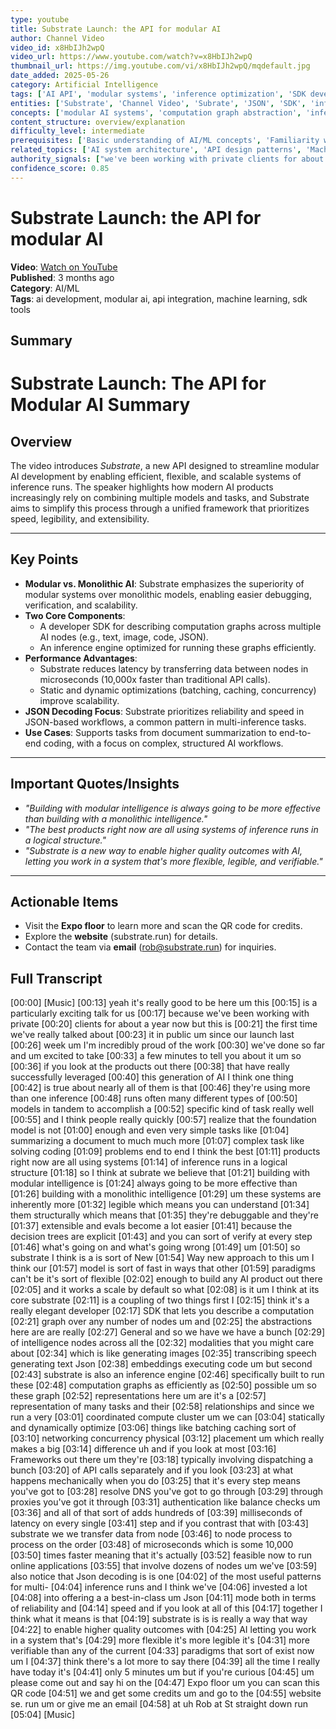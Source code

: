 ```yaml
---
type: youtube
title: Substrate Launch: the API for modular AI
author: Channel Video
video_id: x8HbIJh2wpQ
video_url: https://www.youtube.com/watch?v=x8HbIJh2wpQ
thumbnail_url: https://img.youtube.com/vi/x8HbIJh2wpQ/mqdefault.jpg
date_added: 2025-05-26
category: Artificial Intelligence
tags: ['AI API', 'modular systems', 'inference optimization', 'SDK development', 'AI architecture', 'computation graphs', 'machine learning tools', 'distributed AI', 'AI product development', 'model orchestration']
entities: ['Substrate', 'Channel Video', 'Subrate', 'JSON', 'SDK', 'inference engine', 'AI products', 'computation graph']
concepts: ['modular AI systems', 'computation graph abstraction', 'inference run optimization', 'latency reduction', 'system verifiability', 'AI product development', 'distributed compute coordination', 'multi-modal intelligence nodes']
content_structure: overview/explanation
difficulty_level: intermediate
prerequisites: ['Basic understanding of AI/ML concepts', 'Familiarity with API development', 'Knowledge of inference runs in AI systems']
related_topics: ['AI system architecture', 'API design patterns', 'Machine learning optimization', 'Distributed computing frameworks', 'Modular software development', 'AI deployment strategies']
authority_signals: ["we've been working with private clients for about a year now", "I'm incredibly proud of the work we've done so far", "we've invested a lot into offering a best-in-class Json mode"]
confidence_score: 0.85
---
```


# Substrate Launch: the API for modular AI

**Video**: [Watch on YouTube](https://www.youtube.com/watch?v=x8HbIJh2wpQ)  
**Published**: 3 months ago  
**Category**: AI/ML  
**Tags**: ai development, modular ai, api integration, machine learning, sdk tools  

## Summary

# Substrate Launch: The API for Modular AI Summary

## Overview  
The video introduces *Substrate*, a new API designed to streamline modular AI development by enabling efficient, flexible, and scalable systems of inference runs. The speaker highlights how modern AI products increasingly rely on combining multiple models and tasks, and Substrate aims to simplify this process through a unified framework that prioritizes speed, legibility, and extensibility.

---

## Key Points  
- **Modular vs. Monolithic AI**: Substrate emphasizes the superiority of modular systems over monolithic models, enabling easier debugging, verification, and scalability.  
- **Two Core Components**:  
  - A developer SDK for describing computation graphs across multiple AI nodes (e.g., text, image, code, JSON).  
  - An inference engine optimized for running these graphs efficiently.  
- **Performance Advantages**:  
  - Substrate reduces latency by transferring data between nodes in microseconds (10,000x faster than traditional API calls).  
  - Static and dynamic optimizations (batching, caching, concurrency) improve scalability.  
- **JSON Decoding Focus**: Substrate prioritizes reliability and speed in JSON-based workflows, a common pattern in multi-inference tasks.  
- **Use Cases**: Supports tasks from document summarization to end-to-end coding, with a focus on complex, structured AI workflows.  

---

## Important Quotes/Insights  
- *"Building with modular intelligence is always going to be more effective than building with a monolithic intelligence."*  
- *"The best products right now are all using systems of inference runs in a logical structure."*  
- *"Substrate is a new way to enable higher quality outcomes with AI, letting you work in a system that's more flexible, legible, and verifiable."*  

---

## Actionable Items  
- Visit the **Expo floor** to learn more and scan the QR code for credits.  
- Explore the **website** (substrate.run) for details.  
- Contact the team via **email** (rob@substrate.run) for inquiries.

## Full Transcript

[00:00] [Music]
[00:13] yeah it's really good to be here um this
[00:15] is a particularly exciting talk for us
[00:17] because we've been working with private
[00:20] clients for about a year now but this is
[00:21] the first time we've really talked about
[00:23] it in public um since our launch last
[00:26] week um I'm incredibly proud of the work
[00:30] we've done so far and um excited to take
[00:33] a few minutes to tell you about it um so
[00:36] if you look at the products out there
[00:38] that have really successfully leveraged
[00:40] this generation of AI I think one thing
[00:42] is true about nearly all of them is that
[00:46] they're using more than one inference
[00:48] runs often many different types of
[00:50] models in tandem to accomplish a
[00:52] specific kind of task really well
[00:55] and I think people really quickly
[00:57] realize that the foundation model is not
[01:00] enough and even very simple tasks like
[01:04] summarizing a document to much much more
[01:07] complex task like solving coding
[01:09] problems end to end I think the best
[01:11] products right now are all using systems
[01:14] of inference runs in a logical structure
[01:18] so I think at subrate we believe that
[01:21] building with modular intelligence is
[01:24] always going to be more effective than
[01:26] building with a monolithic intelligence
[01:29] um these systems are inherently more
[01:32] legible which means you can understand
[01:34] them structurally which means that
[01:35] they're debuggable and they're
[01:37] extensible and evals become a lot easier
[01:41] because the decision trees are explicit
[01:43] and you can sort of verify at every step
[01:46] what's going on and what's going wrong
[01:49] um
[01:50] so substrate I think is a is sort of New
[01:54] Way new approach to this um I think our
[01:57] model is sort of fast in ways that other
[01:59] paradigms can't be it's sort of flexible
[02:02] enough to build any AI product out there
[02:05] and it works a scale by default so what
[02:08] is it um I think at its core substrate
[02:11] is a coupling of two things first I
[02:15] think it's a really elegant developer
[02:17] SDK that lets you describe a computation
[02:21] graph over any number of nodes um and
[02:25] the abstractions here are are really
[02:27] General and so we have we have a bunch
[02:29] of intelligence nodes across all the
[02:32] modalities that you might care about
[02:34] which is like generating images
[02:35] transcribing speech generating text Json
[02:38] embeddings executing code um but second
[02:43] substrate is also an inference engine
[02:46] specifically built to run these
[02:48] computation graphs as efficiently as
[02:50] possible um so these graph
[02:52] representations here um are it's a
[02:57] representation of many tasks and their
[02:58] relationships and since we run a very
[03:01] coordinated compute cluster um we can
[03:04] statically and dynamically optimize
[03:06] things like batching caching sort of
[03:10] networking concurrency physical
[03:12] placement um which really makes a big
[03:14] difference uh and if you look at most
[03:16] Frameworks out there um they're
[03:18] typically involving dispatching a bunch
[03:20] of API calls separately and if you look
[03:23] at what happens mechanically when you do
[03:25] that it's every step means you've got to
[03:28] resolve DNS you've got to go through
[03:29] through proxies you've got it through
[03:31] authentication like balance checks um
[03:36] and all of that sort of adds hundreds of
[03:39] milliseconds of latency on every single
[03:41] step and if you contrast that with
[03:43] substrate we we transfer data from node
[03:46] to node process to process on the order
[03:48] of microseconds which is some 10,000
[03:50] times faster meaning that it's actually
[03:52] feasible now to run online applications
[03:55] that involve dozens of nodes um we've
[03:59] also notice that Json decoding is is one
[04:02] of the most useful patterns for multi-
[04:04] inference runs and I think we've
[04:06] invested a lot
[04:08] into offering a a best-in-class um Json
[04:11] mode both in terms of reliability and
[04:14] speed and if you look at all of this
[04:17] together I think what it means is that
[04:19] substrate is is is really a way that way
[04:22] to enable higher quality outcomes with
[04:25] AI letting you work in a system that's
[04:29] more flexible it's more legible it's
[04:31] more verifiable than any of the current
[04:33] paradigms that sort of exist now um I
[04:37] think there's a lot more to say there
[04:39] all the time I really have today it's
[04:41] only 5 minutes um but if you're curious
[04:45] um please come out and say hi on the
[04:47] Expo floor um you can scan this QR code
[04:51] we and get some credits um and go to the
[04:55] website se. run um or give me an email
[04:58] at uh Rob at St straight down run
[05:04] [Music]
